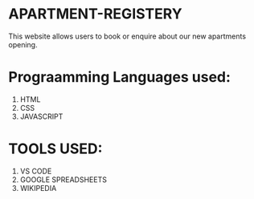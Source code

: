 # APARTMENT-REGISTERY
This website allows users to book or enquire about our new apartments opening. 

# Prograamming Languages used: <br />
1. HTML <br /> 
2. CSS <br />
3. JAVASCRIPT <br />

# TOOLS USED: <br />
1. VS CODE <br />
2. GOOGLE SPREADSHEETS <br />
3. WIKIPEDIA
